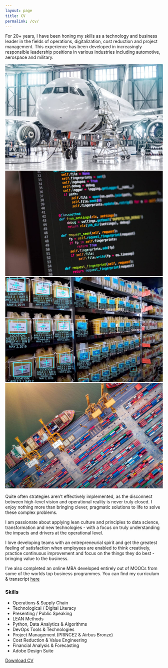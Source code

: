 ```yaml
---
layout: page
title: CV
permalink: /cv/
---
```


For 20+ years, I have been honing my skills as a technology and business leader in the fields of operations, digitalization, cost reduction and project management. This experience has been developed in increasingly responsible leadership positions in various industries including automotive, aerospace and military.

<div class="gallery-box">
  <div class="gallery gallery--post">
    <img src="/images/headers/aerospace.jpg" loading="lazy" alt="Aerospace">
    <img src="/images/headers/coding.jpg" loading="lazy" alt="Digitalization">
    <img src="/images/headers/ocv.jpg" loading="lazy" alt="Analytics">
    <img src="/images/headers/supply.jpg" loading="lazy" alt="Supply Chain">
  </div>
</div>

Quite often strategies aren’t effectively implemented, as the disconnect between high-level vision and operational reality is never truly closed. I enjoy nothing more than bringing clever, pragmatic solutions to life to solve these complex problems.

I am passionate about applying lean culture and principles to data science, transformation and new technologies - with a focus on truly understanding the impacts and drivers at the operational level.

I love developing teams with an entrepreneurial spirit and get the greatest feeling of satisfaction when employees are enabled to think creatively, practice continuous improvement and focus on the things they do best - bringing value to the business.

I’ve also completed an online MBA developed entirely out of MOOCs from some of the worlds top business programmes. You can find my curriculum & transcript [here](/mba/)

### Skills
- Operations & Supply Chain
- Technological / Digital Literacy
- Presenting / Public Speaking
- LEAN Methods
- Python, Data Analytics & Algorithms
- DevOps Tools & Technologies
- Project Management (PRINCE2 & Airbus Bronze)
- Cost Reduction & Value Engineering
- Financial Analysis & Forecasting
- Adobe Design Suite

<a class="button button--medium" target="_blank" rel="noopener noreferrer" href="https://www.clintbird.com/files/resume.pdf">Download CV</a>
